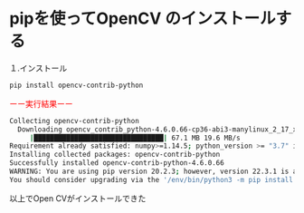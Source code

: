 
# pipを使ってOpenCV のインストールする

１.インストール<br>
~~~sh
pip install opencv-contrib-python
~~~

<span style="color: red; ">ーー実行結果ーー</span><br>
~~~sh
Collecting opencv-contrib-python
  Downloading opencv_contrib_python-4.6.0.66-cp36-abi3-manylinux_2_17_x86_64.manylinux2014_x86_64.whl (67.1 MB)
     |████████████████████████████████| 67.1 MB 19.6 MB/s 
Requirement already satisfied: numpy>=1.14.5; python_version >= "3.7" in /env/lib/python3.9/site-packages (from opencv-contrib-python) (1.23.5)
Installing collected packages: opencv-contrib-python
Successfully installed opencv-contrib-python-4.6.0.66
WARNING: You are using pip version 20.2.3; however, version 22.3.1 is available.
You should consider upgrading via the '/env/bin/python3 -m pip install --upgrade pip' command.
~~~
以上でOpen CVがインストールできた

